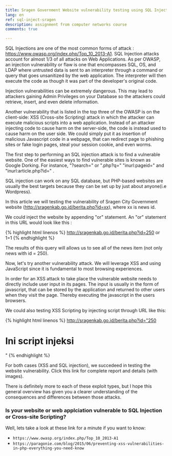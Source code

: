 ```yaml
---
title: Sragen Government Website vulnerability testing using SQL Injection and XSS
lang: en
ref: sql-inject-sragen
description: assignment from computer networks course
comments: true

---
```


SQL Injections are one of the most common forms of attack : https://www.owasp.org/index.php/Top_10_2013-A1. SQL Injection attacks account for almost 1/3 of all attacks on Web Applications.  As per OWASP, an injection vulnerability or flaw is one that encompasses SQL, OS, and LDAP where untrusted data is sent to an interpreter through a command or query that goes unsanitized by the web application. The interpreter will then execute the code as though it was part of the developer's original code. 

Injection vulnerabilities can be extremely dangerous. This may lead to attackers gaining Admin Privileges on your Database so the attackers could retrieve, insert, and even delete information. 

Another vulnerability that is listed in the top three of the OWASP is on the client-side: XSS (Cross-site Scripting) attack in which the attacker can execute malicious scripts into a web application. Instead of an attacker injecting code to cause harm on the server-side, the code is instead used to cause harm on the user side. We could simply put it as insertion of malicious Javascript code in a webpage, that can redirect page to phishing sites or fake login pages, steal your session cookie, and even worms.

The first step to performing an SQL injection attack is to find a vulnerable website. One of the easiest ways to find vulnerable sites is known as Google Dorking. For instance, "?search=" or ".php?q=" "inurl:pageid=" and "inurl:article.php?id=" . 

SQL injection can work on any SQL database, but PHP-based websites are usually the best targets because they can be set up by just about anyone(i.e Wordpress).

In this article we will testing the vulnerability of Sragen City Government website (http://sragenkab.go.id/berita.php?id=xx), where xx is news id.

We could inject the website by appending "or" statement. An "or" statement in this URL would look like this :

{% highlight html linenos %}
http://sragenkab.go.id/berita.php?id=250 or 1=1
{% endhighlight %}

The results of this query will allows us to see all of the news item (not only news with id = 250).

Now, let's try another vulnerability attack. We will leverage XSS and using JavaScript since it is fundamental to most browsing experiences. 

In order for an XSS attack to take place the vulnerable website needs to directly include user input in its pages. The input is usually in the form of javascript, that can be stored by the application and returned to other users when they visit the page. Thereby executing the javascript in the users browsers.

We could also testing XSS Scripting by injecting script through URL like this:

{% highlight html linenos %}
http://sragenkab.go.id/berita.php?id="250 <h1> Ini script injeksi </h1>"
{% endhighlight %}

For both cases (XSS and SQL injection), we succedeed in testing the website vulnerability. Click this link for complete report and details (with images).

There is definitely more to each of these exploit types, but I hope this general overview has given you a clearer understanding of the consequences and differences between those attacks.


###  Is your website or web applciation vulnerable to SQL Injection or Cross-site Scripting?

Well, lets take a look at these link for a minute if you want to know: 
* `https://www.owasp.org/index.php/Top_10_2013-A1`
* `https://paragonie.com/blog/2015/06/preventing-xss-vulnerabilities-in-php-everything-you-need-know`

